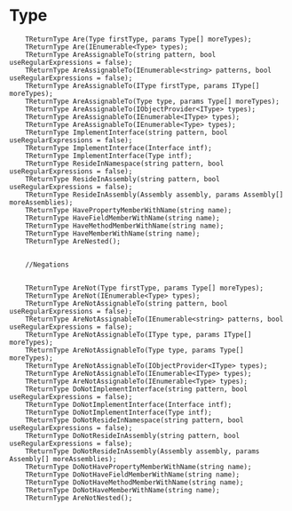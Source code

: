 # Type

    	TReturnType Are(Type firstType, params Type[] moreTypes);
        TReturnType Are(IEnumerable<Type> types);
        TReturnType AreAssignableTo(string pattern, bool useRegularExpressions = false);
        TReturnType AreAssignableTo(IEnumerable<string> patterns, bool useRegularExpressions = false);
        TReturnType AreAssignableTo(IType firstType, params IType[] moreTypes);
        TReturnType AreAssignableTo(Type type, params Type[] moreTypes);
        TReturnType AreAssignableTo(IObjectProvider<IType> types);
        TReturnType AreAssignableTo(IEnumerable<IType> types);
        TReturnType AreAssignableTo(IEnumerable<Type> types);
        TReturnType ImplementInterface(string pattern, bool useRegularExpressions = false);
        TReturnType ImplementInterface(Interface intf);
        TReturnType ImplementInterface(Type intf);
        TReturnType ResideInNamespace(string pattern, bool useRegularExpressions = false);
        TReturnType ResideInAssembly(string pattern, bool useRegularExpressions = false);
        TReturnType ResideInAssembly(Assembly assembly, params Assembly[] moreAssemblies);
        TReturnType HavePropertyMemberWithName(string name);
        TReturnType HaveFieldMemberWithName(string name);
        TReturnType HaveMethodMemberWithName(string name);
        TReturnType HaveMemberWithName(string name);
        TReturnType AreNested();


        //Negations


        TReturnType AreNot(Type firstType, params Type[] moreTypes);
        TReturnType AreNot(IEnumerable<Type> types);
        TReturnType AreNotAssignableTo(string pattern, bool useRegularExpressions = false);
        TReturnType AreNotAssignableTo(IEnumerable<string> patterns, bool useRegularExpressions = false);
        TReturnType AreNotAssignableTo(IType type, params IType[] moreTypes);
        TReturnType AreNotAssignableTo(Type type, params Type[] moreTypes);
        TReturnType AreNotAssignableTo(IObjectProvider<IType> types);
        TReturnType AreNotAssignableTo(IEnumerable<IType> types);
        TReturnType AreNotAssignableTo(IEnumerable<Type> types);
        TReturnType DoNotImplementInterface(string pattern, bool useRegularExpressions = false);
        TReturnType DoNotImplementInterface(Interface intf);
        TReturnType DoNotImplementInterface(Type intf);
        TReturnType DoNotResideInNamespace(string pattern, bool useRegularExpressions = false);
        TReturnType DoNotResideInAssembly(string pattern, bool useRegularExpressions = false);
        TReturnType DoNotResideInAssembly(Assembly assembly, params Assembly[] moreAssemblies);
        TReturnType DoNotHavePropertyMemberWithName(string name);
        TReturnType DoNotHaveFieldMemberWithName(string name);
        TReturnType DoNotHaveMethodMemberWithName(string name);
        TReturnType DoNotHaveMemberWithName(string name);
        TReturnType AreNotNested();
